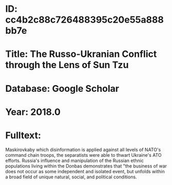 # ID: cc4b2c88c726488395c20e55a888bb7e
# Title: The Russo-Ukranian Conflict through the Lens of Sun Tzu
# Database: Google Scholar
# Year: 2018.0
# Fulltext:
Maskirovkaby which disinformation is applied against all levels of NATO's command chain troops, the separatists were able to thwart Ukraine's ATO efforts.
Russia's influence and manipulation of the Russian ethnic populations living within the Donbas demonstrates that "the business of war does not occur as some independent and isolated event, but unfolds within a broad field of unique natural, social, and political conditions.